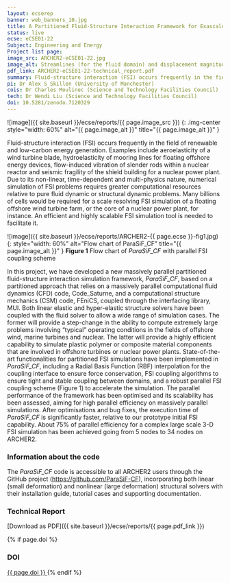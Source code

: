 ```yaml
---
layout: ecserep
banner: web_banners_10.jpg
title: A Partitioned Fluid-Structure Interaction Framework for Exascale
status: live
ecse: eCSE01-22
Subject: Engineering and Energy
Project list page:
image_src: ARCHER2-eCSE01-22.jpg
image_alt: Streamlines (for the fluid domain) and displacement magnitude contour (for the structure domain) for the 3-D flow past elastic beam case with non-linear structure solver
pdf_link: ARCHER2-eCSE01-22-technical_report.pdf
summary: Fluid-structure interaction (FSI) occurs frequently in the field of renewable and low-carbon energy generation. Simulation of FSI problems is highly computationally demanding. This project developed an efficient and highly scalable FSI simulation tool, ParaSiF_CF, which can be used for a wide range of simulation cases, including extremely large problems involving “typical” operating conditions in the fields of offshore wind, marine turbines and nuclear energy, and the simulation of plastic polymer or composite material components that are involved in offshore turbines.
pi: Dr Alex S Skillen (University of Manchester)
cois: Dr Charles Moulinec (Science and Technology Facilities Council)
tech: Dr Wendi Liu (Science and Technology Facilities Council)
doi: 10.5281/zenodo.7120329
---
```


![image]({{ site.baseurl }}/ecse/reports/{{ page.image_src }})
{: .img-center style="width: 60%" alt="{{ page.image_alt }}" title="{{ page.image_alt }}" }

Fluid-structure interaction (FSI) occurs frequently in the field of renewable and low-carbon energy generation. Examples include aeroelasticity of a wind turbine blade, hydroelasticity of mooring lines for floating offshore energy devices, flow-induced vibration of slender rods within a nuclear reactor and seismic fragility of the shield building for a nuclear power plant. Due to its non-linear, time-dependent and multi-physics nature, numerical simulation of FSI problems requires greater computational resources relative to pure fluid dynamic or structural dynamic problems. Many billions of cells would be required for a scale resolving FSI simulation of a floating offshore wind turbine farm, or the core of a nuclear power plant, for instance. An efficient and highly scalable FSI simulation tool is needed to facilitate it. 

![image]({{ site.baseurl }}/ecse/reports/ARCHER2-{{ page.ecse }}-fig1.jpg)
{:  style="width: 60%" alt="Flow chart of ParaSiF_CF" title="{{ page.image_alt }}" }
**Figure 1** Flow chart of *ParaSiF_CF* with parallel FSI coupling scheme


In this project, we have developed a new massively parallel partitioned fluid-structure interaction simulation framework, *ParaSiF_CF*, based on a partitioned approach that relies on a massively parallel computational fluid dynamics (CFD) code, Code_Saturne, and a computational structure mechanics (CSM) code, FEniCS, coupled through the interfacing library, MUI. Both linear elastic and hyper-elastic structure solvers have been coupled with the fluid solver to allow a wide range of simulation cases. The former will provide a step-change in the ability to compute extremely large problems involving “typical” operating conditions in the fields of offshore wind, marine turbines and nuclear. The latter will provide a highly efficient capability to simulate plastic polymer or composite material components that are involved in offshore turbines or nuclear power plants. 
State-of-the-art functionalities for partitioned FSI simulations have been implemented in *ParaSiF_CF*, including a Radial Basis Function (RBF) interpolation for the coupling interface to ensure force conservation, FSI coupling algorithms to ensure tight and stable coupling between domains, and a robust parallel FSI coupling scheme (Figure 1) to accelerate the simulation. The parallel performance of the framework has been optimised and its scalability has been assessed, aiming for high parallel efficiency on massively parallel simulations. After optimisations and bug fixes, the execution time of *ParaSiF_CF* is significantly faster, relative to our prototype initial FSI capability. About 75% of parallel efficiency for a complex large scale 3-D FSI simulation has been achieved going from 5 nodes to 34 nodes on ARCHER2.





### Information about the code

The *ParaSiF_CF* code is accessible to all ARCHER2 users through the GitHub project (<https://github.com/ParaSiF-CF>), incorporating both linear (small deformation) and nonlinear (large deformation) structural solvers with their installation guide, tutorial cases and supporting documentation.


### Technical Report

[Download as PDF]({{ site.baseurl }}/ecse/reports/{{ page.pdf_link }}) 

{% if page.doi  %}
### DOI
  <a href="https://doi.org/{{ page.doi }}">
     {{ page.doi }}
  </a>
{% endif %}